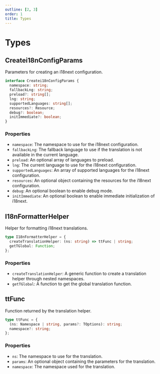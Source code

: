 ```yaml
---
outline: [2, 3]
order: 1
title: Types
---
```


# Types

## Createi18nConfigParams

Parameters for creating an i18next configuration.

```ts
interface Createi18nConfigParams {
  namespace: string;
  fallbackLng: string;
  preload?: string[];
  lng: string;
  supportedLanguages: string[];
  resources?: Resource;
  debug?: boolean;
  initImmediate?: boolean;
}
```

### Properties

- `namespace`: The namespace to use for the i18next configuration.
- `fallbackLng`: The fallback language to use if the translation is not available in the current language.
- `preload`: An optional array of languages to preload.
- `lng`: The current language to use for the i18next configuration.
- `supportedLanguages`: An array of supported languages for the i18next configuration.
- `resources`: An optional object containing the resources for the i18next configuration.
- `debug`: An optional boolean to enable debug mode.
- `initImmediate`: An optional boolean to enable immediate initialization of i18next.

## I18nFormatterHelper

Helper for formatting i18next translations.

```ts
type I18nFormatterHelper = {
  createTranslationHelper: (ns: string) => ttFunc | string;
  getTGlobal: Function;
};
```

### Properties

- `createTranslationHelper`: A generic function to create a translation helper through nested namespaces.
- `getTGlobal`: A function to get the global translation function.

## ttFunc

Function returned by the translation helper.

```ts
type ttFunc = {
  (ns: Namespace | string, params?: TOptions): string;
  namespace?: string;
};
```

### Properties

- `ns`: The namespace to use for the translation.
- `params`: An optional object containing the parameters for the translation.
- `namespace`: The namespace used for the translation.
